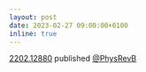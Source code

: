 ```yaml
---
layout: post
date: 2023-02-27 09:00:00+0100
inline: true
---
```


[2202.12880](http://arxiv.org/abs/2202.12880) published [@PhysRevB](https://journals.aps.org/prb/abstract/10.1103/PhysRevB.107.115123)
